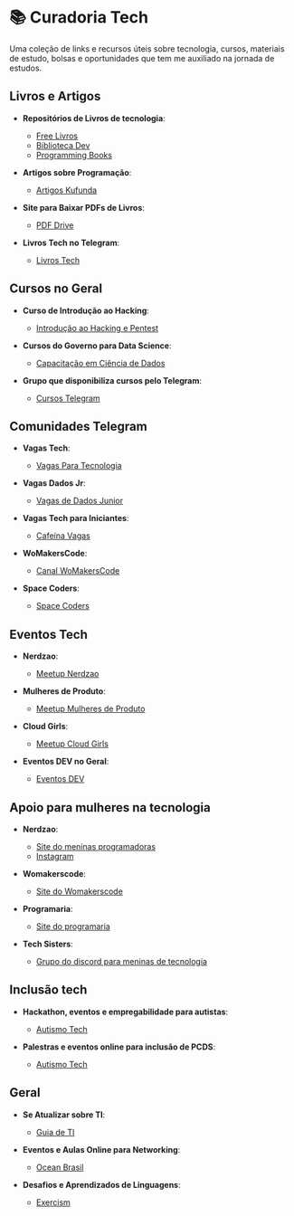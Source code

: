 # 📚 Curadoria Tech

Uma coleção de links e recursos úteis sobre tecnologia, cursos, materiais de estudo, bolsas e oportunidades que tem me auxiliado na jornada de estudos.

## Livros e Artigos

- **Repositórios de Livros de tecnologia**:
  - [Free Livros](https://github.com/free-educa/free-livros)
  - [Biblioteca Dev](https://github.com/KAYOKG/BibliotecaDev)
  - [Programming Books](https://github.com/CodesdaLu/Programming-Books/tree/main)

- **Artigos sobre Programação**:
  - [Artigos Kufunda](https://www.kufunda.net/Programacao)

- **Site para Baixar PDFs de Livros**:
  - [PDF Drive](https://www.pdfdrive.com/search?q=Programa%C3%A7%C3%A3o&pagecount=&pubyear=&searchin=&em=)

- **Livros Tech no Telegram**:
  - [Livros Tech](https://t.me/livros_tech)

## Cursos no Geral

- **Curso de Introdução ao Hacking**:
  - [Introdução ao Hacking e Pentest](https://solyd.com.br/cursos/introducao-ao-hacking-e-pentest-2/?src&utm_source=fbig&utm_medium=f6&utm_content=ad01_adverde&utm_campaign=f&utm_term)

- **Cursos do Governo para Data Science**:
  - [Capacitação em Ciência de Dados](https://www.gov.br/governodigital/pt-br/capacitacao/capacita-gov-br/ciencia-de-dados)

- **Grupo que disponibiliza cursos pelo Telegram**:
  - [Cursos Telegram](https://t.me/+u9IGipyIB1E3ZGEx)

## Comunidades Telegram

- **Vagas Tech**:
  - [Vagas Para Tecnologia](https://t.me/VagasParaTecnologia)

- **Vagas Dados Jr**:
  - [Vagas de Dados Junior](https://t.me/vagasdedadosjunior)

- **Vagas Tech para Iniciantes**:
  - [Cafeína Vagas](https://t.me/CafeinaVagas)

- **WoMakersCode**:
  - [Canal WoMakersCode](https://t.me/CanalWoMakersCode)

- **Space Coders**:
  - [Space Coders](https://t.me/sspacecoders)

## Eventos Tech

- **Nerdzao**:
  - [Meetup Nerdzao](https://www.meetup.com/pt-BR/nerdzao/)

- **Mulheres de Produto**:
  - [Meetup Mulheres de Produto](https://www.meetup.com/pt-BR/mulheres-de-produto/)

- **Cloud Girls**:
  - [Meetup Cloud Girls](https://www.meetup.com/pt-BR/cloudgirls/)

- **Eventos DEV no Geral**:
  - [Eventos DEV](https://eventosti.dev/)

 ## Apoio para mulheres na tecnologia

- **Nerdzao**:
  - [Site do meninas programadoras](https://meninasprogramadoras.icmc.usp.br/)
  - [Instagram](https://www.instagram.com/meninasprogramadorasusp/)

- **Womakerscode**:
  - [Site do Womakerscode](https://womakerscode.org/)
 
- **Programaria**:
  - [Site do programaria](https://www.programaria.org/)

- **Tech Sisters**:
  - [Grupo do discord para meninas de tecnologia](https://discord.gg/DjN6jKpU)


 ## Inclusão tech

- **Hackathon, eventos e empregabilidade para autistas**:
  - [Autismo Tech](https://www.autismotech.com/)
 
- **Palestras e eventos online para inclusão de PCDS**:
  - [Autismo Tech](https://www.autismotech.com/)

## Geral

- **Se Atualizar sobre TI**:
  - [Guia de TI](https://guiadeti.com.br/)

- **Eventos e Aulas Online para Networking**:
  - [Ocean Brasil](https://oceanbrasil.com/)

- **Desafios e Aprendizados de Linguagens**:
  - [Exercism](https://exercism.org/tracks/python)

